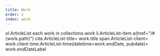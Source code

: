 ```yaml
---
title: Work
order: 2
index: work
---
```


<jade>
ol.ArticleList
  each work in collections.work
    li.ArticleList-item
      a(href="/#{work.path}")
        cite.ArticleList-title= work.title
      span.ArticleList-client= work.client
      time.ArticleList-time(datetime=work.endDate, pubdate)= work.endDateLabel
</jade>
